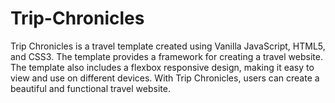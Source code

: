 # Trip-Chronicles
Trip Chronicles is a travel template created using Vanilla JavaScript, HTML5, and CSS3. The template provides a framework for creating a travel website. The template also includes a flexbox responsive design, making it easy to view and use on different devices. With Trip Chronicles, users can create a beautiful and functional travel website.
